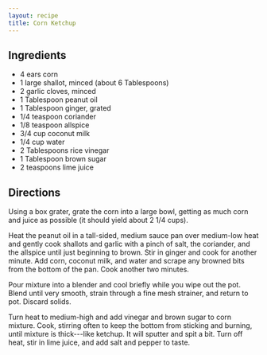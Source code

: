 ```yaml
---
layout: recipe
title: Corn Ketchup
---
```


## Ingredients

* 4 ears corn
* 1 large shallot, minced (about 6 Tablespoons)
* 2 garlic cloves, minced
* 1 Tablespoon peanut oil
* 1 Tablespoon ginger, grated
* 1/4 teaspoon coriander
* 1/8 teaspoon allspice
* 3/4 cup coconut milk
* 1/4 cup water
* 2 Tablespoons rice vinegar
* 1 Tablespoon brown sugar
* 2 teaspoons lime juice

## Directions

Using a box grater, grate the corn into a large bowl, getting as much
corn and juice as possible (it should yield about 2 1/4 cups).

Heat the peanut oil in a tall-sided, medium sauce pan over medium-low
heat and gently cook shallots and garlic with a pinch of salt, the
coriander, and the allspice until just beginning to brown. Stir in
ginger and cook for another minute. Add corn, coconut milk, and water
and scrape any browned bits from the bottom of the pan. Cook another two
minutes.

Pour mixture into a blender and cool briefly while you wipe out the pot.
Blend until very smooth, strain through a fine mesh strainer, and return
to pot. Discard solids.

Turn heat to medium-high and add vinegar and brown sugar to corn
mixture. Cook, stirring often to keep the bottom from sticking and
burning, until mixture is thick---like ketchup. It will sputter and spit
a bit. Turn off heat, stir in lime juice, and add salt and pepper to
taste.

